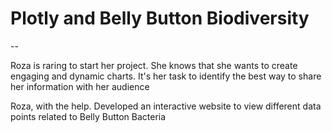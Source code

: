 # Plotly and Belly Button Biodiversity

--


Roza is raring to start her project. She knows that she wants to create engaging and dynamic charts. It's her task to identify the best way to share her information with her audience


Roza, with the help.  Developed an interactive website to view different data points related to Belly Button Bacteria